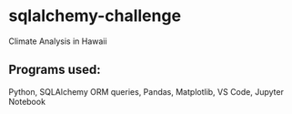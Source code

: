 # sqlalchemy-challenge
Climate Analysis in Hawaii


## Programs used:
Python, SQLAlchemy ORM queries, Pandas, Matplotlib, VS Code, Jupyter Notebook
